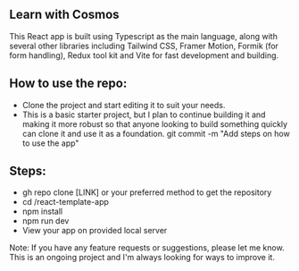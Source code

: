 ## Learn with Cosmos
This React app is built using Typescript as the main language, along with several other libraries including Tailwind CSS, Framer Motion, Formik (for form handling), Redux tool kit and Vite for fast development and building.

## How to use the repo:
- Clone the project and start editing it to suit your needs.
- This is a basic starter project, but I plan to continue building it and making it more robust so that anyone looking to build something quickly can clone it and use it as a foundation.
git commit -m "Add steps on how to use the app"

## Steps: 
- gh repo clone [LINK] or your preferred method to get the repository
- cd /react-template-app
- npm install 
- npm run dev
- View your app on provided local server

Note: If you have any feature requests or suggestions, please let me know. This is an ongoing project and I'm always looking for ways to improve it.